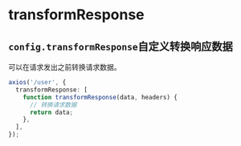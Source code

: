 # transformResponse

## `config.transformResponse`自定义转换响应数据

可以在请求发出之前转换请求数据。

```ts
axios('/user', {
  transformResponse: [
    function transformResponse(data, headers) {
      // 转换请求数据
      return data;
    },
  ],
});
```
